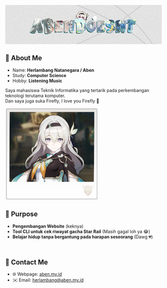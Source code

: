 <p style="align: center">
  <img src="Firefly-Banner.png">
</p>

## 🤍 About Me
- Name: **Herlambang Natanegara / Aben**
- Study: **Computer Science**
- Hobby: **Listening Music**

Saya mahasiswa Teknik Informatika yang tertarik pada perkembangan teknologi terutama komputer.<br>
Dan saya juga suka Firefly, I love you Firefly 🤍

<img src="latest.png" width="300">

<br>

## 🤍 Purpose
- **Pengembangan Website** (keknya)
- **Tool CLI untuk cek riwayat gacha Star Rail** (Masih gagal loh ya 😂)
- **Belajar hidup tanpa bergantung pada harapan seseorang** (Dawg 💔)

<br>

## 🤍 Contact Me
- 🌐 Webpage: [aben.my.id](https://aben.my.id)
- ✉️ Email: herlambang@aben.my.id

